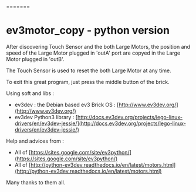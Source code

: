 =======
# ev3motor_copy - python version

After discovering Touch Sensor and the both Large Motors, the position and speed of the Large Motor plugged in 'outA' port are
copyed in the Large Motor plugged in 'outB'.

The Touch Sensor is used to reset the both Large Motor at any time.

To exit this great program, just press the middle button of the brick.


Using soft and libs :

* ev3dev : the Debian based ev3 Brick OS : [http://www.ev3dev.org/](http://www.ev3dev.org/)
* ev3dev Python3 library : [http://docs.ev3dev.org/projects/lego-linux-drivers/en/ev3dev-jessie/](http://docs.ev3dev.org/projects/lego-linux-drivers/en/ev3dev-jessie/)

Help and advices from :

* All of [https://sites.google.com/site/ev3python/](https://sites.google.com/site/ev3python/)
* All of [http://python-ev3dev.readthedocs.io/en/latest/motors.html](http://python-ev3dev.readthedocs.io/en/latest/motors.html)

Many thanks to them all.
